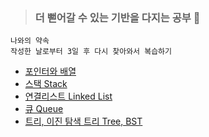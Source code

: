 > ### 더 뻗어갈 수 있는 기반을 다지는 공부 🌱

```
나와의 약속
작성한 날로부터 3일 후 다시 찾아와서 복습하기
```

- <a href="https://velog.io/@yulim2/Data-Structure-%ED%8F%AC%EC%9D%B8%ED%84%B0%EC%99%80-%EB%B0%B0%EC%97%B4">포인터와 배열</a>
- <a href="https://velog.io/@yulim2/Data-Structure-%EC%8A%A4%ED%83%9D-Stack">스택 Stack</a>
- <a href="https://velog.io/@yulim2/Data-Structure-%EC%97%B0%EA%B2%B0%EB%A6%AC%EC%8A%A4%ED%8A%B8-Linked-List">연결리스트 Linked List</a>
- <a href="https://velog.io/@yulim2/Data-Structure-%ED%81%90-Queue">큐 Queue</a>
- <a href="https://velog.io/@yulim2/Data-Structure-%ED%8A%B8%EB%A6%AC-Tree">트리, 이진 탐색 트리 Tree, BST</a>
